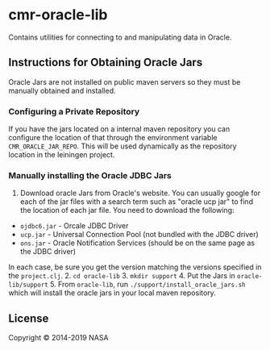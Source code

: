 # cmr-oracle-lib

Contains utilities for connecting to and manipulating data in Oracle.

## Instructions for Obtaining Oracle Jars

Oracle Jars are not installed on public maven servers so they must be manually
obtained and installed.

### Configuring a Private Repository

If you have the jars located on a internal maven repository you can configure
the location of that through the environment variable `CMR_ORACLE_JAR_REPO`.
This will be used dynamically as the repository location in the leiningen
project.

### Manually installing the Oracle JDBC Jars

1. Download oracle Jars from Oracle's website. You can usually google for
   each of the jar files with a search term such as "oracle ucp jar" to find
   the location of each jar file. You need to download the following:

  * `ojdbc6.jar` - Orcale JDBC Driver
  * `ucp.jar` - Universal Connection Pool (not bundled with the JDBC driver)
  * `ons.jar` - Oracle Notification Services (should be on the same page as
    the JDBC driver)

  In each case, be sure you get the version matching the versions specified
  in the `project.clj`.
2. `cd oracle-lib`
3. `mkdir support`
4. Put the Jars in `oracle-lib/support`
5. From `oracle-lib`, run `./support/install_oracle_jars.sh` which will
   install the oracle jars in your local maven repository.

## License

Copyright © 2014-2019 NASA
